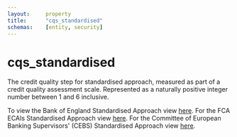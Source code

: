 ```yaml
---
layout:     property
title:      "cqs_standardised"
schemas:    [entity, security]
---
```


# cqs_standardised
The credit quality step for standardised approach, measured as part of a credit quality assessment scale. Represented as a naturally positive integer number between 1 and 6 inclusive.


To view the Bank of England Standardised Approach view [here](http://www.bankofengland.co.uk/pra/Documents/publications/ss/2013/ss1013.pdf). For the FCA ECAIs Standardised Approach view [here](https://www.fca.org.uk/publication/archive/fsa-ecais-standardised.pdf). For the Committee of European Banking Supervisors' (CEBS) Standardised Approach view [here](https://www.eba.europa.eu/documents/10180/16166/4+Ausust+2006_Mapping.pdf).
